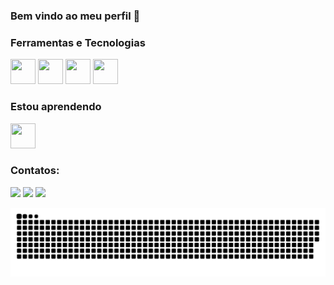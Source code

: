 ### Bem vindo ao meu perfil 👋

<!--Este é um template para utilizarem como base para seus READMES de perfil.
Note que onde está "seu-usuário-aqui", você deve colocar seu usuário, ok? 
Além disso, esclua os comentários como esse -->

<!--
- 🔭 I’m currently working on ...
- 🌱 I’m currently learning ...
- 👯 I’m looking to collaborate on ...
- 🤔 I’m looking for help with ...
- 💬 Ask me about ...
- 📫 How to reach me: ...
- 😄 Pronouns: ...
- ⚡ Fun fact: ...
-->

### Ferramentas e Tecnologias

<!-- Utilize o https://devicon.dev/ para mais ícones, esses são apenas exemplos -->
<div>
<img src="https://cdn.jsdelivr.net/gh/devicons/devicon/icons/python/python-original-wordmark.svg" width="40" height="40" />

<img src="https://cdn.jsdelivr.net/gh/devicons/devicon/icons/cplusplus/cplusplus-original.svg" width="40" height="40" />

<img src="https://cdn.jsdelivr.net/gh/devicons/devicon/icons/html5/html5-original-wordmark.svg" width="40" height="40" />

<img src="https://cdn.jsdelivr.net/gh/devicons/devicon/icons/css3/css3-original-wordmark.svg" width="40" height="40" />


</div>


### Estou aprendendo

<div>
         
<img src="https://cdn.jsdelivr.net/gh/devicons/devicon/icons/javascript/javascript-original.svg" width="40" height="40" />
  
</div>    

### Contatos:

<div>
<!-- <a href="https://www.youtube.com/seu-canal-youtube-aqui" target="_blank"><img src="https://img.shields.io/badge/YouTube-FF0000?style=for-the-badge&logo=youtube&logoColor=white" target="_blank"></a> -->
<a href="https://instagram.com/Goncalui" target="_blank"><img src="https://img.shields.io/badge/-Instagram-%23E4405F?style=for-the-badge&logo=instagram&logoColor=white" target="_blank"></a>
 <!--
<a href="https://www.twitch.tv/seu-usuário-aqui" target="_blank"><img src="https://img.shields.io/badge/Twitch-9146FF?style=for-the-badge&logo=twitch&logoColor=white" target="_blank"></a> -->
<a href = "mailto:goncalui27@gmail.com"><img src="https://img.shields.io/badge/Gmail-D14836?style=for-the-badge&logo=gmail&logoColor=white" target="_blank"></a>
<a href="https://www.linkedin.com/in/goncalui" target="_blank"><img src="https://img.shields.io/badge/-LinkedIn-%230077B5?style=for-the-badge&logo=linkedin&logoColor=white" target="_blank"></a>   
</div>

<!--Para esta etapa funcionar, é necessário abrir uma workflow com o código em yml -->

 ![Snake animation](https://github.com/Goncalui/Goncalui/blob/output/github-contribution-grid-snake.svg)
